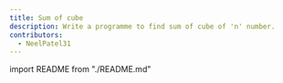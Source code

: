 ```yaml
---
title: Sum of cube
description: Write a programme to find sum of cube of 'n' number.
contributors:
  - NeelPatel31
---
```


import README from "./README.md"

<README />